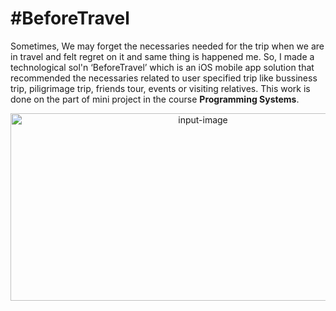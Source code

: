 # #BeforeTravel
   Sometimes, We may forget the necessaries needed for the trip when we are in travel and felt regret on it and same thing is happened me. So, I made a technological sol'n ‘BeforeTravel’ which is an iOS mobile app solution that recommended the necessaries related to user specified trip like bussiness trip, piligrimage trip, friends tour, events or visiting relatives.
   This work is done on the part of mini project in the course **Programming Systems**.
   
<p align="center">
  <img src="beforeTravel.png" height=300 width=600 alt="input-image">
</p>
